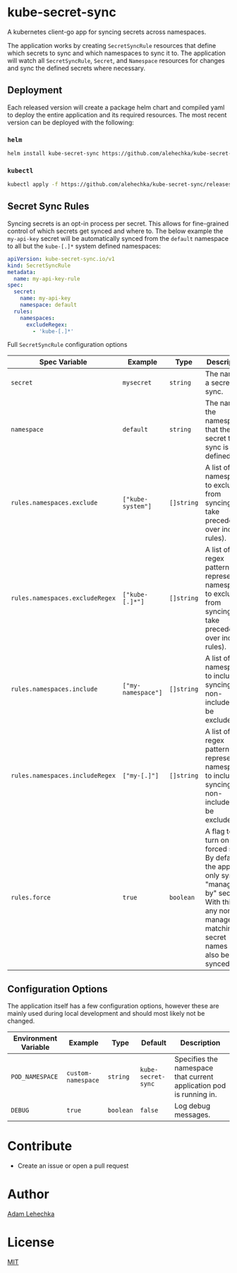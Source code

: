 # kube-secret-sync

A kubernetes client-go app for syncing secrets across namespaces.

The application works by creating `SecretSyncRule` resources that define which secrets to sync and which namespaces to sync it to. The application will watch all `SecretSyncRule`, `Secret`, and `Namespace` resources for changes and sync the defined secrets where necessary.

## Deployment

Each released version will create a package helm chart and compiled yaml to deploy the entire application and its required resources. The most recent version can be deployed with the following:

### `helm`

```bash
helm install kube-secret-sync https://github.com/alehechka/kube-secret-sync/releases/download/v1.3.0/kube-secret-sync-1.3.0.tgz --namespace kube-secret-sync --create-namespace
```

### `kubectl`

```bash
kubectl apply -f https://github.com/alehechka/kube-secret-sync/releases/download/v1.3.0/kube-secret-sync.yaml
```

## Secret Sync Rules

Syncing secrets is an opt-in process per secret. This allows for fine-grained control of which secrets get synced and where to. The below example the `my-api-key` secret will be automatically synced from the `default` namespace to all but the `kube-[.]*` system defined namespaces:

```yaml
apiVersion: kube-secret-sync.io/v1
kind: SecretSyncRule
metadata:
  name: my-api-key-rule
spec:
  secret:
    name: my-api-key
    namespace: default
  rules:
    namespaces:
      excludeRegex:
        - 'kube-[.]*'
```

Full `SecretSyncRule` configuration options

| Spec Variable                   | Example            | Type       | Description                                                                                                                                                      |
| ------------------------------- | ------------------ | ---------- | ---------------------------------------------------------------------------------------------------------------------------------------------------------------- |
| `secret`                        | `mysecret`         | `string`   | The name of a secret to sync.                                                                                                                                    |
| `namespace`                     | `default`          | `string`   | The name of the namespace that the secret to sync is defined in.                                                                                                 |
| `rules.namespaces.exclude`      | `["kube-system"]`  | `[]string` | A list of namespaces to exclude from syncing (will take precedence over include rules).                                                                          |
| `rules.namespaces.excludeRegex` | `["kube-[.]*"]`    | `[]string` | A list of regex patterns that represent namespaces to exclude from syncing (will take precedence over include rules).                                            |
| `rules.namespaces.include`      | `["my-namespace"]` | `[]string` | A list of namespaces to include in syncing (all non-included will be excluded).                                                                                  |
| `rules.namespaces.includeRegex` | `["my-[.]"]`       | `[]string` | A list of regex patterns that represent namespaces to include in syncing (all non-included will be excluded).                                                    |
| `rules.force`                   | `true`             | `boolean`  | A flag to turn on forced sync. By default, the app will only sync "managed-by" secrets. With this on, any non-managed matching secret names will also be synced. |

## Configuration Options

The application itself has a few configuration options, however these are mainly used during local development and should most likely not be changed.

| Environment Variable | Example            | Type      | Default            | Description                                                         |
| -------------------- | ------------------ | --------- | ------------------ | ------------------------------------------------------------------- |
| `POD_NAMESPACE`      | `custom-namespace` | `string`  | `kube-secret-sync` | Specifies the namespace that current application pod is running in. |
| `DEBUG`              | `true`             | `boolean` | `false`            | Log debug messages.                                                 |

# Contribute

- Create an issue or open a pull request

# Author

[Adam Lehechka](https://github.com/alehechka)

# License

[MIT](/LICENSE)
